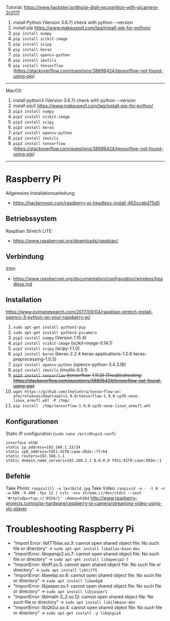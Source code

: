 Tutorial: https://www.hackster.io/dhq/ai-digit-recognition-with-picamera-2c017f 

1. install Python (Version 3.6.7) check with python --version
2. install pip https://www.makeuseof.com/tag/install-pip-for-python/
3. `pip install numpy`
4. `pip install scikit-image`
5. `pip install scipy`
6. `pip install keras`
7. `pip install opencv-python`
8. `pip install imutils`
9. `pip install tensorflow` (https://stackoverflow.com/questions/38896424/tensorflow-not-found-using-pip)

--------------
MacOS:

1. install python3 (Version 3.6.7) check with python --version
2. install pip3 https://www.makeuseof.com/tag/install-pip-for-python/
3. `pip3 install numpy`
4. `pip3 install scikit-image`
5. `pip3 install scipy` 
6. `pip3 install keras`
7. `pip3 install opencv-python`
8. `pip3 install imutils`
9. `pip3 install tensorflow` (https://stackoverflow.com/questions/38896424/tensorflow-not-found-using-pip)

--------------
# Raspberry Pi
Allgemeine Installationsanleitung:
* https://hackernoon.com/raspberry-pi-headless-install-462ccabd75d0

## Betriebssystem
Raspbian Stretch LITE:
* https://www.raspberrypi.org/downloads/raspbian/

## Verbindung
SSH:
* https://www.raspberrypi.org/documentation/configuration/wireless/headless.md

## Installation
https://www.pyimagesearch.com/2017/09/04/raspbian-stretch-install-opencv-3-python-on-your-raspberry-pi/
1. `sudo apt-get install python3-pip`
2. `sudo apt-get install python3-picamera`
3. `pip3 install numpy` (Version 1.15.4)
4. `pip3 install scikit-image` (scikit-image-0.14.1)
5. `pip3 install scipy` (scipy-1.1.0)
6. `pip3 install keras` (keras-2.2.4 keras-applications-1.0.6 keras-preprocessing-1.0.5)
7. `pip3 install opencv-python` (opencv-python-3.4.3.18)
8. `pip3 install imutils` (imutils-0.5.1)
9. ~~`pip3 install tensorflow` (tensorflow-1.11.0) (Troubleshooting: https://stackoverflow.com/questions/38896424/tensorflow-not-found-using-pip)~~
10. `wget https://github.com/lhelontra/tensorflow-on-arm/releases/download/v1.9.0/tensorflow-1.9.0-cp35-none-linux_armv7l.whl -P /tmp/`
11. `pip install  /tmp/tensorflow-1.9.0-cp35-none-linux_armv7l.whl`

## Konfigurationen

Static IP configuration (`sudo nano /ect/dhcpcd.conf`):
```
interface eth0
static ip_address=192.168.1.23/24
static ip6_address=fd51:42f8:caae:d92e::ff/64
static routers=192.168.1.1
static domain_name_servers=192.168.1.1 8.8.8.8 fd51:42f8:caae:d92e::1
```

## Befehle

Take Photo: `raspistill -o testbild.jpg`
Take Video: `raspivid -o - -t 0 -n -w 600 -h 400 -fps 12 | cvlc -vvv stream:///dev/stdin --sout '#rtp{sdp=rtsp://:8554/}' :demux=h264`
http://www.raspberry-projects.com/pi/pi-hardware/raspberry-pi-camera/streaming-video-using-vlc-player

# Troubleshooting Raspberry Pi
- "Import Error: libf77blas.so.3: cannot open shared object file: No such file or directory" -> `sudo apt-get install libatlas-base-dev`
- "ImportError: libopenjp2.so.7: cannot open shared object file: No such file or directory" -> `sudo apt-get install libopenjp2-7`
- "ImportError: libtiff.so.5: cannot open shared object file: No such file or directory" -> `sudo apt install libtiff5`
- "ImportError: libwebp.so.6: cannot open shared object file: No such file or directory" -> `sudo apt install libwebp6`
- "ImportError: libjasper.so.1: cannot open shared object file: No such file or directory" -> `sudo apt install libjasper1`
- "ImportError: libImath-2_2.so.12: cannot open shared object file: No such file or directory" -> `sudo apt install libilmbase-dev`
- "ImportError: libQtGui.so.4: cannot open shared object file: No such file or directory" -> `sudo apt-get install -y libqtgui4`